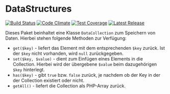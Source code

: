 # DataStructures

[![Build Status](https://travis-ci.org/Prowect/DataStructures.svg)](https://travis-ci.org/Prowect/DataStructures)
[![Code Climate](https://codeclimate.com/github/Prowect/DataStructures/badges/gpa.svg)](https://codeclimate.com/github/Prowect/DataStructures)
[![Test Coverage](https://codeclimate.com/github/Prowect/DataStructures/badges/coverage.svg)](https://codeclimate.com/github/Prowect/DataStructures/coverage)
[![Latest Release](https://img.shields.io/packagist/v/drips/DataStructures.svg)](https://packagist.org/packages/drips/datastructures)


Dieses Paket beinhaltet eine Klasse `DataCollection` zum Speichern von Daten. Hierbei stehen folgende Methoden zur Verfügung:

 - `get($key)` - liefert das Element mit dem entsprechenden `$key` zurück. Ist der `$key` nicht vorhanden, wird `null` zurückgegeben.
 - `set($key, $value)` - dient zum Einfügen eines Elements in die Collection. Hierbei wird der übergebene `$value` beim dazugehörigen `$key` hinterlegt.
 - `has($key)` - gibt `true` bzw. `false` zurück, je nachdem ob der Key in der der Collection existiert oder nicht.
 - `getAll()` - liefert die Collection als PHP-Array zurück.
